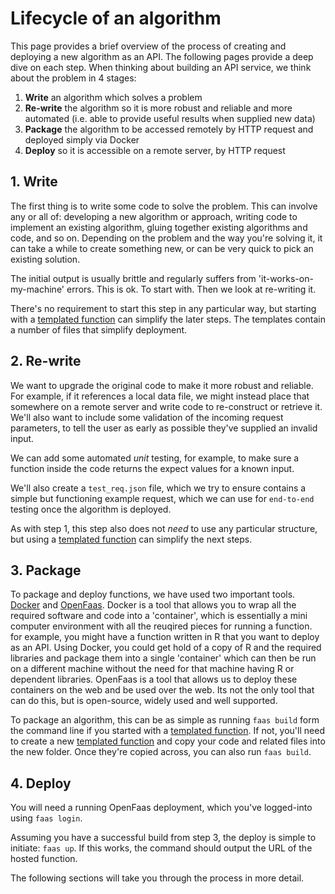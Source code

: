# Lifecycle of an algorithm

This page provides a brief overview of the process of creating and deploying a new algorithm as an API. The following pages provide a deep dive on each step. When thinking about building an API service, we think about the problem in 4 stages:

1. **Write** an algorithm which solves a problem
2. **Re-write** the algorithm so it is more robust and reliable and more automated (i.e. able to provide useful results when supplied new data)
3. **Package** the algorithm to be accessed remotely by HTTP request and deployed simply via Docker
4. **Deploy** so it is accessible on a remote server, by HTTP request

## 1. Write

The first thing is to write some code to solve the problem. This can involve any or all of: developing a new algorithm or approach, writing code to implement an existing algorithm, gluing together existing algorithms and code, and so on. Depending on the problem and the way you're solving it, it can take a while to create something new, or can be very quick to pick an existing solution.

The initial output is usually brittle and regularly suffers from 'it-works-on-my-machine' errors. This is ok. To start with. Then we look at re-writing it.

There's no requirement to start this step in any particular way, but starting with a [templated function](api-docs/creating-and-deploying-functions/scaffolding-from-a-template.md) can simplify the later steps. The templates contain a number of files that simplify deployment. 

## 2. Re-write

We want to upgrade the original code to make it more robust and reliable. For example, if it references a local data file, we might instead place that somewhere on a remote server and write code to re-construct or retrieve it. We'll also want to include some validation of the incoming request parameters, to tell the user as early as possible they've supplied an invalid input.

We can add some automated _unit_ testing, for example, to make sure a function inside the code returns the expect values for a known input.

We'll also create a `test_req.json` file, which we try to ensure contains a simple but functioning example request, which we can use for `end-to-end` testing once the algorithm is deployed.

As with step 1, this step also does not _need_ to use any particular structure, but using a [templated function](api-docs/creating-and-deploying-functions/scaffolding-from-a-template.md) can simplify the next steps.

## 3. Package

To package and deploy functions, we have used two important tools. [Docker](https://www.docker.com/) and [OpenFaas](https://www.openfaas.com/). Docker is a tool that allows you to wrap all the required software and code into a 'container', which is essentially a mini computer environment with all the reuqired pieces for running a function. for example, you might have a function written in R that you want to deploy as an API. Using Docker, you could get hold of a copy of R and the required libraries and package them into a single 'container' which can then be run on a different machine without the need for that machine having R or dependent libraries. OpenFaas is a tool that allows us to deploy these containers on the web and be used over the web. Its not the only tool that can do this, but is open-source, widely used and well supported.

To package an algorithm, this can be as simple as running `faas build` form the command line if you started with a [templated function](api-docs/creating-and-deploying-functions/scaffolding-from-a-template.md). If not, you'll need to create a new [templated function](api-docs/creating-and-deploying-functions/scaffolding-from-a-template.md) and copy your code and related files into the new folder. Once they're copied across, you can also run `faas build`.

## 4. Deploy

You will need a running OpenFaas deployment, which you've logged-into using `faas login`.

Assuming you have a successful build from step 3, the deploy is simple to initiate: `faas up`. If this works, the command should output the URL of the hosted function. 

The following sections will take you through the process in more detail. 


